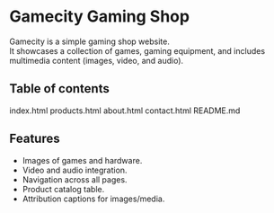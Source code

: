 # Gamecity Gaming Shop

Gamecity is a simple gaming shop website.  
It showcases a collection of games, gaming equipment, and includes multimedia content (images, video, and audio).  

## Table of contents
index.html 
products.html 
about.html 
contact.html 
README.md 

## Features  
- Images of games and hardware.  
- Video and audio integration.  
- Navigation across all pages.  
- Product catalog table.  
- Attribution captions for images/media.  


